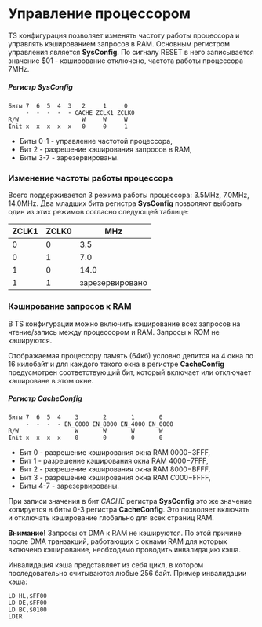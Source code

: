 # Управление процессором

TS конфигурация позволяет изменять частоту работы процессора и управлять кэшированием запросов в RAM. Основным регистром управления является **SysConfig**. По сигналу RESET в него записывается значение $01 - кэширование отключено, частота работы процессора 7MHz.

##### Регистр SysConfig
	Биты 7  6  5  4  3   2     1     0
         -  -  -  -  - CACHE ZCLK1 ZCLK0
	R/W                  W     W     W
	Init x  x  x  x  x   0     0     1

* Биты 0-1 - управление частотой процессора,
* Бит 2 - разрешение кэширования запросов в RAM,
* Биты 3-7 - зарезервированы.

### Изменение частоты работы процессора <a name="clock"></a>

Всего поддерживается 3 режима работы процессора: 3.5MHz, 7.0MHz, 14.0MHz. Два младших бита регистра **SysConfig** позволяют выбрать один из этих режимов согласно следующей таблице:

ZCLK1|ZCLK0| MHz
-----|-----|----
0    |0    |3.5
0    |1    |7.0
1    |0    |14.0
1    |1    |зарезервировано

### Кэширование запросов к RAM <a name="cache"></a>

В TS конфигурации можно включить кэширование всех запросов на чтение/запись между процессором и RAM. Запросы к ROM не кэшируются.

Отображаемая процессору память (64кб) условно делится на 4 окна по 16 килобайт и для каждого такого окна в регистре **CacheConfig** предусмотрен соответствующий бит, который включает или отключает кэшироване в этом окне.

##### Регистр CacheConfig
	Биты 7  6  5  4    3       2       1       0
         -  -  -  - EN_C000 EN_8000 EN_4000 EN_0000
	R/W                W       W       W       W
	Init x  x  x  x    0       0       0       0

* Бит 0 - разрешение кэширования окна RAM $0000-$3FFF,
* Бит 1 - разрешение кэширования окна RAM $4000-$7FFF,
* Бит 2 - разрешение кэширования окна RAM $8000-$BFFF,
* Бит 3 - разрешение кэширования окна RAM $C000-$FFFF,
* Биты 4-7 - зарезервированы.

При записи значения в бит *CACHE* регистра **SysConfig** это же значение копируется в биты 0-3 регистра **CacheConfig**. Это позволяет включать и отключать кэширование глобально для всех страниц RAM.

**Внимание!** Запросы от DMA к RAM не кэшируются. По этой причине после DMA транзакций, работающих с окнами RAM для которых включено кэширование, необходимо проводить инвалидацию кэша.

Инвалидация кэша представляет из себя цикл, в котором последовательно считываются любые 256 байт. Пример инвалидации кэша:

    LD HL,$FF00
	LD DE,$FF00
	LD BC,$0100
	LDIR
